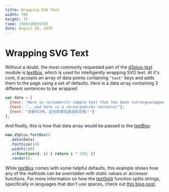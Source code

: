 ```yaml
---
title: Wrapping SVG Text
width: 700
height: 75
time: 1566330959780
date: August 20, 2019
---
```


[width]: 700
[height]: 75

# Wrapping SVG Text

Without a doubt, the most commonly requested part of the [d3plus-text](https://github.com/d3plus/d3plus-text) module is [textBox](http://d3plus.org/docs/#TextBox), which is used for intelligently wrapping SVG text. At it's core, it accepts an array of data points containing `"text"` keys and adds them to the page using a set of defaults. Here is a data array containing 3 different sentences to be wrapped:

```js
var data = [
  {text: "Here is <i>some</i> sample text that has been <strong>wrapped</strong> using d3plus.textBox."},
  {text: "...and here is a <b>second</b> sentence!"},
  {text: "这是句3号。这也即使包装没有空格！"}
];
```

And finally, this is how that data array would be passed to the [textBox](http://d3plus.org/docs/#TextBox):

```js
new d3plus.TextBox()
  .data(data)
  .fontSize(16)
  .width(200)
  .x(function(d, i) { return i * 250; })
  .render();
```

While [textBox](http://d3plus.org/docs/#TextBox) comes with some helpful defaults, this example shows how any of the methods can be overridden with static values or accessor functions. For more information on how the [textSplit](http://d3plus.org/docs/#textSplit) function splits strings, specifically in languages that don't use spaces, check out [this blog post](https://blog.datawheel.us/english-is-not-chinese-69b43959bb47).
